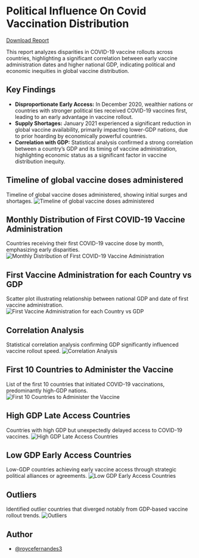 # Political Influence On Covid Vaccination Distribution

[Download Report](Political_Influence_On_Covid_Vaccination_Distribution.pdf)

This report analyzes disparities in COVID-19 vaccine rollouts across countries, highlighting a significant correlation between early vaccine administration dates and higher national GDP, indicating political and economic inequities in global vaccine distribution.


## Key Findings

- **Disproportionate Early Access:** In December 2020, wealthier nations or countries with stronger political ties received COVID-19 vaccines first, leading to an early advantage in vaccine rollout.
- **Supply Shortages:** January 2021 experienced a significant reduction in global vaccine availability, primarily impacting lower-GDP nations, due to prior hoarding by economically powerful countries.
- **Correlation with GDP:** Statistical analysis confirmed a strong correlation between a country’s GDP and its timing of vaccine administration, highlighting economic status as a significant factor in vaccine distribution inequity.

## Timeline of global vaccine doses administered
Timeline of global vaccine doses administered, showing initial surges and shortages.
![Timeline of global vaccine doses administered](vaccinations_administered.png)


## Monthly Distribution of First COVID-19 Vaccine Administration
Countries receiving their first COVID-19 vaccine dose by month, emphasizing early disparities.
![Monthly Distribution of First COVID-19 Vaccine Administration](Rollout_Bar_Graph.png)


## First Vaccine Administration for each Country vs GDP
Scatter plot illustrating relationship between national GDP and date of first vaccine administration.
![First Vaccine Administration for each Country vs GDP](First_Vaccine_vs_GDP.png)


## Correlation Analysis
Statistical correlation analysis confirming GDP significantly influenced vaccine rollout speed.
![Correlation Analysis](Correlation_Analysis_vaccination_vs_gdp.png)


## First 10 Countries to Administer the Vaccine
List of the first 10 countries that initiated COVID-19 vaccinations, predominantly high-GDP nations.
![First 10 Countries to Administer the Vaccine](First_10_countries.png)


## High GDP Late Access Countries
Countries with high GDP but unexpectedly delayed access to COVID-19 vaccines.
![High GDP Late Access Countries](High_GDP_Late_Access_Countries.png)


## Low GDP Early Access Countries
Low-GDP countries achieving early vaccine access through strategic political alliances or agreements.
![Low GDP Early Access Countries](Low_GDP_Early_Access_Countries.png)


## Outliers
Identified outlier countries that diverged notably from GDP-based vaccine rollout trends.
![Outliers](Outliers.png)


## Author

- [@roycefernandes3](https://github.com/roycefernandes3/)

